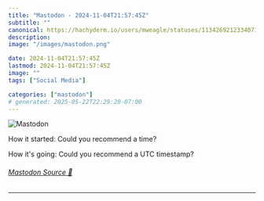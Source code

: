 ```yaml
---
title: "Mastodon - 2024-11-04T21:57:45Z"
subtitle: ""
canonical: https://hachyderm.io/users/mweagle/statuses/113426921233407127
description:
image: "/images/mastodon.png"

date: 2024-11-04T21:57:45Z
lastmod: 2024-11-04T21:57:45Z
image: ""
tags: ["Social Media"]

categories: ["mastodon"]
# generated: 2025-05-22T22:29:20-07:00
---
```

![Mastodon](/images/mastodon.png)

<p>How it started: Could you recommend a time?</p><p>How it&#39;s going: Could you recommend a UTC timestamp?</p>


###### [Mastodon Source 🐘](https://hachyderm.io/@mweagle/113426921233407127)

___
